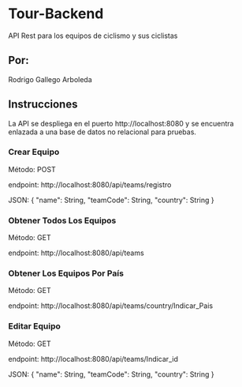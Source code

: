 # Tour-Backend
API Rest para los equipos de ciclismo y sus ciclistas

## Por:
Rodrigo Gallego Arboleda

## Instrucciones
La API se despliega en el puerto http://localhost:8080 y se encuentra enlazada a una base de datos no relacional para pruebas.

### Crear Equipo
Método: POST

endpoint: http://localhost:8080/api/teams/registro

JSON: 
{
    "name": String,
    "teamCode": String,
    "country": String
}

### Obtener Todos Los Equipos
Método: GET

endpoint: http://localhost:8080/api/teams

### Obtener Los Equipos Por País
Método: GET

endpoint: http://localhost:8080/api/teams/country/Indicar_Pais

### Editar Equipo
Método: GET

endpoint: http://localhost:8080/api/teams/Indicar_id

JSON: 
{
    "name": String,
    "teamCode": String,
    "country": String
}
